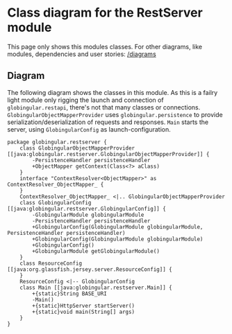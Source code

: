 # Class diagram for the RestServer module

This page only shows this modules classes. For other diagrams, like modules, dependencies and user stories: [/diagrams](/diagrams)


## Diagram

The following diagram shows the classes in this module. As this is a failry light module only rigging the launch and connection of `globingular.restapi`, there's not that many classes or connections. `GlobingularObjectMapperProvider` uses `globingular.persistence` to provide serialization/deserialization of requests and responses. `Main` starts the server, using `GlobingularConfig` as launch-configuration.

```plantuml
package globingular.restserver {
    class GlobingularObjectMapperProvider [[java:globingular.restserver.GlobingularObjectMapperProvider]] {
        -PersistenceHandler persistenceHandler
        +ObjectMapper getContext(Class<?> aClass)
    }
    interface "ContextResolver<ObjectMapper>" as ContextResolver_ObjectMapper_ {
    }
    ContextResolver_ObjectMapper_ <|.. GlobingularObjectMapperProvider
    class GlobingularConfig [[java:globingular.restserver.GlobingularConfig]] {
        -GlobingularModule globingularModule
        -PersistenceHandler persistenceHandler
        +GlobingularConfig(GlobingularModule globingularModule, PersistenceHandler persistenceHandler)
        +GlobingularConfig(GlobingularModule globingularModule)
        +GlobingularConfig()
        +GlobingularModule getGlobingularModule()
    }
    class ResourceConfig [[java:org.glassfish.jersey.server.ResourceConfig]] {
    }
    ResourceConfig <|-- GlobingularConfig
    class Main [[java:globingular.restserver.Main]] {
        +{static}String BASE_URI
        -Main()
        +{static}HttpServer startServer()
        +{static}void main(String[] args)
    }
}
```
